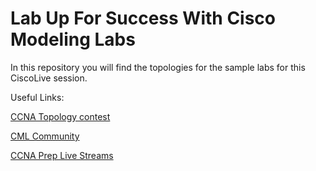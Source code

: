 # Lab Up For Success With Cisco Modeling Labs

In this repository you will find the topologies for the sample labs for this CiscoLive session.  

Useful Links:

[CCNA Topology contest](https://learningnetwork.cisco.com/s/question/0D56e0000Dp37oMCQQ/cml-ccna-topology-contest-approved-submissions)

[CML Community](https://github.com/CiscoDevNet/cml-community)

[CCNA Prep Live Streams](https://learningnetwork.cisco.com/s/question/0D56e0000E3M9jiCQC/the-ccna-prep-program-is-back-with-allnew-live-stream-sessions)